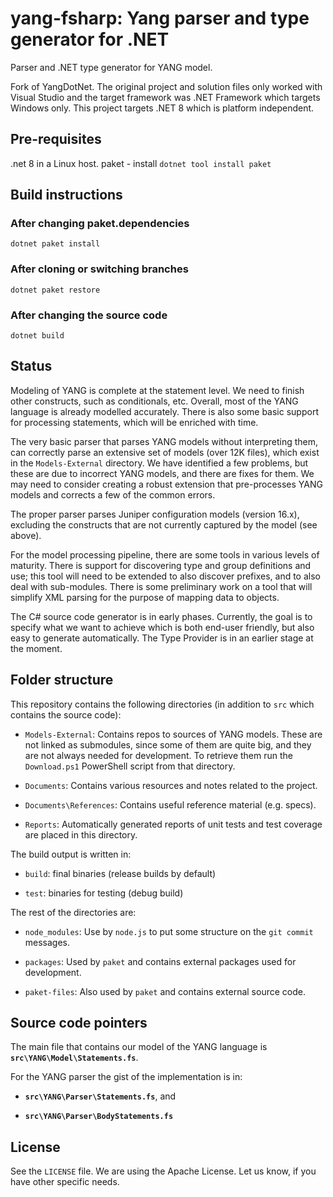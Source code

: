 # yang-fsharp: Yang parser and type generator for .NET

Parser and .NET type generator for YANG model.

Fork of YangDotNet. The original project and solution files only worked with Visual Studio and the
target framework was .NET Framework which targets Windows only. This project targets .NET 8 which is
platform independent.

## Pre-requisites

.net 8 in a Linux host.
paket - install `dotnet tool install paket`

## Build instructions


### After changing paket.dependencies

```
dotnet paket install
```

### After cloning or switching branches

```
dotnet paket restore
```

### After changing the source code

```
dotnet build
```

## Status

Modeling of YANG is complete at the statement level. We need to finish other constructs,
such as conditionals, etc. Overall, most of the YANG language is already modelled accurately.
There is also some basic support for processing statements, which will be enriched with time.

The very basic parser that parses YANG models without interpreting them, can correctly
parse an extensive set of models (over 12K files), which exist in the `Models-External`
directory. We have identified a few problems, but these are due to incorrect YANG models,
and there are fixes for them. We may need to consider creating a robust extension that
pre-processes YANG models and corrects a few of the common errors.

The proper parser parses Juniper configuration models (version 16.x), excluding the
constructs that are not currently captured by the model (see above).

For the model processing pipeline, there are some tools in various levels of maturity.
There is support for discovering type and group definitions and use; this tool will need
to be extended to also discover prefixes, and to also deal with sub-modules.
There is some preliminary work on a tool that will simplify XML parsing for the purpose
of mapping data to objects.

The C\# source code generator is in early phases. Currently, the goal is to specify
what we want to achieve which is both end-user friendly, but also easy to generate
automatically. The Type Provider is in an earlier stage at the moment.

## Folder structure

This repository contains the following directories (in addition to `src` which contains the source code):

- `Models-External`: Contains repos to sources of YANG models. These are not linked
  as submodules, since some of them are quite big, and they are not always needed
  for development. To retrieve them run the `Download.ps1` PowerShell script from
  that directory.

- `Documents`: Contains various resources and notes related to the project.

- `Documents\References`: Contains useful reference material (e.g. specs).

- `Reports`: Automatically generated reports of unit tests and test coverage are
             placed in this directory.

The build output is written in:

- `build`: final binaries (release builds by default)

- `test`: binaries for testing (debug build)

The rest of the directories are:

- `node_modules`: Use by `node.js` to put some structure on the `git commit` messages.

- `packages`: Used by `paket` and contains external packages used for development.

- `paket-files`: Also used by `paket` and contains external source code.

## Source code pointers

The main file that contains our model of the YANG language is
**`src\YANG\Model\Statements.fs`**.

For the YANG parser the gist of the implementation is in:

- **`src\YANG\Parser\Statements.fs`**, and

- **`src\YANG\Parser\BodyStatements.fs`**

## License

See the `LICENSE` file. We are using the Apache License.
Let us know, if you have other specific needs.
